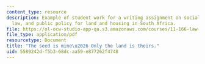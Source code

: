 ```yaml
---
content_type: resource
description: Example of student work for a writing assignment on social movements,
  law, and public policy for land and housing in South Africa.
file: https://ol-ocw-studio-app-qa.s3.amazonaws.com/courses/11-166-law-social-movements-and-public-policy-comparative-and-international-experience-spring-2012/5589242df5b368dcaa59e877262f4748_MIT11_166S12_studentpaper.pdf
file_type: application/pdf
resourcetype: Document
title: "The seed is mine\u2026 Only the land is theirs."
uid: 5589242d-f5b3-68dc-aa59-e877262f4748
---
```

